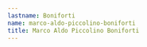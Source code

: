 ```yaml
---
lastname: Boniforti
name: marco-aldo-piccolino-boniforti
title: Marco Aldo Piccolino Boniforti
---
```

